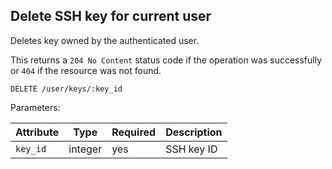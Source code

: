 ## Delete SSH key for current user

Deletes key owned by the authenticated user.

This returns a `204 No Content` status code if the operation was successfully
or `404` if the resource was not found.

```plaintext
DELETE /user/keys/:key_id
```

Parameters:

| Attribute | Type    | Required | Description |
|-----------|---------|----------|-------------|
| `key_id`  | integer | yes      | SSH key ID  |

